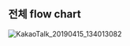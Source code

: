 ## 전체 flow chart

![KakaoTalk_20190415_134013082](https://user-images.githubusercontent.com/46713032/56111979-a506de00-5f94-11e9-82c5-f8668dc06cbb.png)
